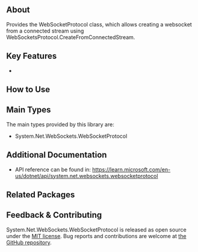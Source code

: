 ## About

<!-- A description of the package and where one can find more documentation -->

Provides the WebSocketProtocol class, which allows creating a websocket from a connected stream using WebSocketsProtocol.CreateFromConnectedStream.

## Key Features

<!-- The key features of this package -->

*

## How to Use

<!-- A compelling example on how to use this package with code, as well as any specific guidelines for when to use the package -->


## Main Types

<!-- The main types provided in this library -->

The main types provided by this library are:

- System.Net.WebSockets.WebSocketProtocol

## Additional Documentation

- API reference can be found in: https://learn.microsoft.com/en-us/dotnet/api/system.net.websockets.websocketprotocol

## Related Packages

<!-- The related packages associated with this package -->

## Feedback & Contributing

<!-- How to provide feedback on this package and contribute to it -->

System.Net.WebSockets.WebSocketProtocol is released as open source under the [MIT license](https://licenses.nuget.org/MIT). Bug reports and contributions are welcome at [the GitHub repository](https://github.com/dotnet/runtime).